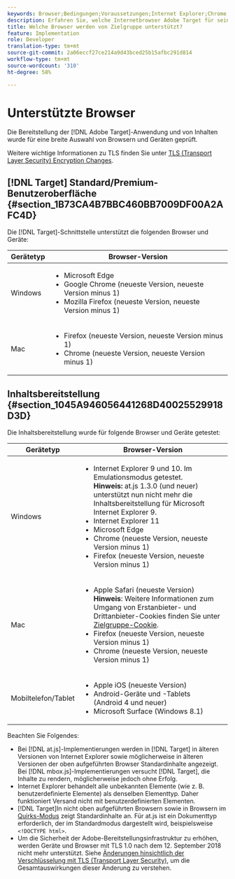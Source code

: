 ```yaml
---
keywords: Browser;Bedingungen;Voraussetzungen;Internet Explorer;Chrome;Firefox;Safari;Android;Surface
description: Erfahren Sie, welche Internetbrowser Adobe Target für seine Schnittstelle und für Content Versand unterstützt.
title: Welche Browser werden von Zielgruppe unterstützt?
feature: Implementation
role: Developer
translation-type: tm+mt
source-git-commit: 2a06eccf27ce214a9d43bced25b15afbc291d814
workflow-type: tm+mt
source-wordcount: '310'
ht-degree: 58%

---
```



# Unterstützte Browser

Die Bereitstellung der [!DNL Adobe Target]-Anwendung und von Inhalten wurde für eine breite Auswahl von Browsern und Geräten geprüft.

Weitere wichtige Informationen zu TLS finden Sie unter [TLS (Transport Layer Security) Encryption Changes](/help/c-implementing-target/c-considerations-before-you-implement-target/tls-transport-layer-security-encryption.md#concept_CC1001E9D3AE4BABAF90B8311B0A6451).

## [!DNL Target] Standard/Premium-Benutzeroberfläche {#section_1B73CA4B7BBC460BB7009DF00A2AFC4D}

Die [!DNL Target]-Schnittstelle unterstützt die folgenden Browser und Geräte:

| Gerätetyp | Browser-Version |
|--- |--- |
| Windows | <ul><li>Microsoft Edge</li><li>Google Chrome (neueste Version, neueste Version minus 1)</li><li>Mozilla Firefox (neueste Version, neueste Version minus 1)</li></ul> |
| Mac | <ul><li>Firefox (neueste Version, neueste Version minus 1)</li><li>Chrome (neueste Version, neueste Version minus 1)</li></ul> |

## Inhaltsbereitstellung {#section_1045A946056441268D40025529918D3D}

Die Inhaltsbereitstellung wurde für folgende Browser und Geräte getestet:

| Gerätetyp | Browser-Version |
|--- |--- |
| Windows | <ul><li>Internet Explorer 9 und 10. Im Emulationsmodus getestet.<br>**Hinweis:** at.js 1.3.0 (und neuer) unterstützt nun nicht mehr die Inhaltsbereitstellung für Microsoft Internet Explorer 9.</li><li>Internet Explorer 11</li><li>Microsoft Edge</li><li>Chrome (neueste Version, neueste Version minus 1)</li><li>Firefox (neueste Version, neueste Version minus 1)</li></ul> |
| Mac | <ul><li>Apple Safari (neueste Version)<br>**Hinweis**: Weitere Informationen zum Umgang von Erstanbieter- und Drittanbieter-Cookies finden Sie unter [Zielgruppe-Cookie](/help/c-implementing-target/c-implementing-target-for-client-side-web/t-mbox-download/cookie-behavior.md).</li><li>Firefox (neueste Version, neueste Version minus 1)</li><li>Chrome (neueste Version, neueste Version minus 1)</li></ul> |
| Mobiltelefon/Tablet | <ul><li>Apple iOS (neueste Version)</li><li>Android-Geräte und -Tablets (Android 4 und neuer)</li><li>Microsoft Surface (Windows 8.1)</li></ul> |

Beachten Sie Folgendes:

* Bei [!DNL at.js]-Implementierungen werden in [!DNL Target] in älteren Versionen von Internet Explorer sowie möglicherweise in älteren Versionen der oben aufgeführten Browser Standardinhalte angezeigt. Bei [!DNL mbox.js]-Implementierungen versucht [!DNL Target], die Inhalte zu rendern, möglicherweise jedoch ohne Erfolg.
* Internet Explorer behandelt alle unbekannten Elemente (wie z. B. benutzerdefinierte Elemente) als denselben Elementtyp. Daher funktioniert Versand nicht mit benutzerdefinierten Elementen.
* [!DNL Target]In nicht oben aufgeführten Browsern sowie in Browsern im [Quirks-Modus](https://en.wikipedia.org/wiki/Quirks_mode) zeigt Standardinhalte an. Für at.js ist ein Dokumenttyp erforderlich, der im Standardmodus dargestellt wird, beispielsweise `<!DOCTYPE html>`.
* Um die Sicherheit der Adobe-Bereitstellungsinfrastruktur zu erhöhen, werden Geräte und Browser mit TLS 1.0 nach dem 12. September 2018 nicht mehr unterstützt. Siehe [Änderungen hinsichtlich der Verschlüsselung mit TLS (Transport Layer Security)](/help/c-implementing-target/c-considerations-before-you-implement-target/tls-transport-layer-security-encryption.md#concept_CC1001E9D3AE4BABAF90B8311B0A6451), um die Gesamtauswirkungen dieser Änderung zu verstehen.
